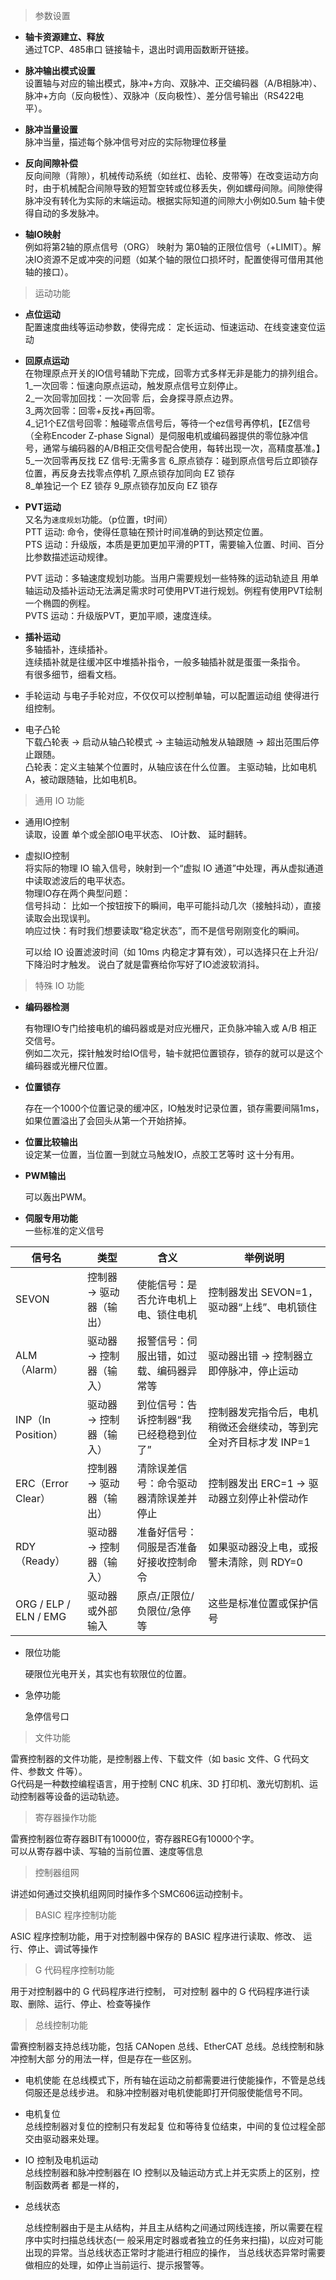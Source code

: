 
> 参数设置

* **轴卡资源建立、释放**    
    通过TCP、485串口 链接轴卡，退出时调用函数断开链接。       
    
* **脉冲输出模式设置**      
    设置轴与对应的输出模式，脉冲+方向、双脉冲、正交编码器（A/B相脉冲）、脉冲+方向（反向极性）、双脉冲（反向极性）、差分信号输出（RS422电平）。    

* **脉冲当量设置**    
    脉冲当量，描述每个脉冲信号对应的实际物理位移量

* **反向间隙补偿**   
    反向间隙（背隙），机械传动系统（如丝杠、齿轮、皮带等）在改变运动方向时，由于机械配合间隙导致的短暂空转或位移丢失，例如螺母间隙。间隙使得脉冲没有转化为实际的末端运动。根据实际知道的间隙大小例如0.5um 轴卡使得自动的多发脉冲。        

* **轴IO映射**    
    例如将第2轴的原点信号（ORG） 映射为 第0轴的正限位信号（+LIMIT）。解决IO资源不足或冲突的问题（如某个轴的限位口损坏时，配置使得可借用其他轴的接口）。  


> 运动功能 

* **点位运动**  
    配置速度曲线等运动参数，使得完成： 定长运动、恒速运动、在线变速变位运动

* **回原点运动**   
    在物理原点开关的IO信号辅助下完成，回零方式多样无非是能力的排列组合。    
    1_一次回零：恒速向原点运动，触发原点信号立刻停止。  
    2_一次回零加回找：一次回零 后，会身探寻原点边界。  
    3_两次回零：回零+反找+再回零。   
    4_记1个EZ信号回零：触碰零点信号后，等待一个ez信号再停机，【EZ信号（全称Encoder Z-phase Signal）是伺服电机或编码器提供的零位脉冲信号，通常与编码器的A/B相正交信号配合使用，每转出现一次，高精度基准。】  
    5_一次回零再反找 EZ 信号:无需多言
    6_原点锁存：碰到原点信号后立即锁存位置，再反身去找零点停机
    7_原点锁存加同向 EZ 锁存  
    8_单独记一个 EZ 锁存
    9_原点锁存加反向 EZ 锁存   

* **PVT运动**   
    又名为`速度规划`功能。（p位置，t时间）      
    PTT 运动: 命令，使得任意轴在预计时间准确的到达预定位置。    
    PTS 运动：升级版，本质是更加更加平滑的PTT，需要输入位置、时间、百分比参数描述运动规律。     

    PVT 运动：多轴速度规划功能。当用户需要规划一些特殊的运动轨迹且 
    用单轴运动及插补运动无法满足需求时可使用PVT进行规划。例程有使用PVT绘制一个椭圆的例程。     
    PVTS 运动：升级版PVT，更加平顺，速度连续。

* **插补运动**  
    多轴插补，连续插补。   
    连续插补就是往缓冲区中堆插补指令，一般多轴插补就是蛋蛋一条指令。  
    有很多细节，细看文档。     

* 手轮运动
    与电子手轮对应，不仅仅可以控制单轴，可以配置运动组 使得进行组控制。  

* 电子凸轮  
    下载凸轮表 → 启动从轴凸轮模式 → 主轴运动触发从轴跟随 → 超出范围后停止跟随。   
    凸轮表：定义主轴某个位置时，从轴应该在什么位置。 主驱动轴，比如电机A，被动跟随轴，比如电机B。   



> 通用 IO 功能   

* 通用IO控制  
    读取，设置  单个或全部IO电平状态、 IO计数、 延时翻转。   

* 虚拟IO控制  
    将实际的物理 IO 输入信号，映射到一个“虚拟 IO 通道”中处理，再从虚拟通道中读取滤波后的电平状态。  
    物理IO存在两个典型问题：   
        信号抖动： 比如一个按钮按下的瞬间，电平可能抖动几次（接触抖动），直接读取会出现误判。  
        响应过快：有时我们想要读取“稳定状态”，而不是信号刚刚变化的瞬间。   

    可以给 IO 设置滤波时间（如 10ms 内稳定才算有效），可以选择只在上升沿/下降沿时才触发。 说白了就是雷赛给你写好了IO滤波软消抖。      

> 特殊 IO 功能   

* **编码器检测**  

    有物理IO专门给接电机的编码器或是对应光栅尺，正负脉冲输入或 A/B 相正交信号。    
    例如二次元，探针触发时给IO信号，轴卡就把位置锁存，锁存的就可以是这个编码器或光栅尺位置。    

* **位置锁存**    

    存在一个1000个位置记录的缓冲区，IO触发时记录位置，锁存需要间隔1ms，如果位置溢出了会回头从第一个开始挤掉。  


* **位置比较输出**   
    设定某一位置，当位置一到就立马触发IO，点胶工艺等时 这十分有用。   

* **PWM输出**    

    可以轰出PWM。  

* **伺服专用功能**     
    一些标准的定义信号       


    
| 信号名              | 类型                        | 含义                                               | 举例说明                                                                 |
|---------------------|-----------------------------|----------------------------------------------------|--------------------------------------------------------------------------|
| SEVON               | 控制器 → 驱动器（输出）     | 使能信号：是否允许电机上电、锁住电机              | 控制器发出 SEVON=1，驱动器“上线”、电机锁住                              |
| ALM（Alarm）        | 驱动器 → 控制器（输入）     | 报警信号：伺服出错，如过载、编码器异常等          | 驱动器出错 → 控制器立即停脉冲，停止运动                                 |
| INP（In Position）  | 驱动器 → 控制器（输入）     | 到位信号：告诉控制器“我已经稳稳到位了”           | 控制器发完指令后，电机稍微还会继续动，等到完全对齐目标才发 INP=1       |
| ERC（Error Clear）  | 控制器 → 驱动器（输出）     | 清除误差信号：命令驱动器清除误差并停止            | 控制器发出 ERC=1 → 驱动器立刻停止补偿动作                               |
| RDY（Ready）        | 驱动器 → 控制器（输入）     | 准备好信号：伺服是否准备好接收控制命令            | 如果驱动器没上电，或报警未清除，则 RDY=0                                |
| ORG / ELP / ELN / EMG | 驱动器或外部输入           | 原点/正限位/负限位/急停等                         | 这些是标准位置或保护信号                                                |





* 限位功能    

    硬限位光电开关，其实也有软限位的位置。

* 急停功能  

    急停信号口


> 文件功能  

雷赛控制器的文件功能，是控制器上传、下载文件（如 basic 文件、G 代码文件、参数文 件等）。     
G代码是一种数控编程语言，用于控制 CNC 机床、3D 打印机、激光切割机、运动控制器等设备的运动轨迹。   


> 寄存器操作功能   

雷赛控制器位寄存器BIT有10000位，寄存器REG有10000个字。    
可以从寄存器中读、写轴的当前位置、速度等信息

> 控制器组网  

讲述如何通过交换机组网同时操作多个SMC606运动控制卡。  

> BASIC 程序控制功能  

ASIC 程序控制功能，用于对控制器中保存的 BASIC 程序进行读取、修改、 运行、停止、调试等操作  

> G 代码程序控制功能  

用于对控制器中的 G 代码程序进行控制， 可对控制 器中的 G 代码程序进行读取、删除、运行、停止、检查等操作   

> 总线控制功能  

雷赛控制器支持总线功能，包括 CANopen 总线、EtherCAT 总线。总线控制和脉冲控制大部 分的用法一样，但是存在一些区别。  

* 电机使能
    在总线模式下，所有轴在运动之前都需要进行使能操作，不管是总线伺服还是总线步进。 和脉冲控制器对电机使能即打开伺服使能信号不同。  

* 电机复位  
    总线控制器对复位的控制只有发起复 位和等待复位结束，中间的复位过程全部交由驱动器来处理。    

* IO 控制及电机运动  
    总线控制器和脉冲控制器在 IO 控制以及轴运动方式上并无实质上的区别，控制函数两者 都是一样的，

* 总线状态    

    总线控制器由于是主从结构，并且主从结构之间通过网线连接，所以需要在程序中实时扫描总线状态(一 般采用定时器或者独立的任务来扫描)，以应对可能出现的异常。当总线状态正常时才能进行相应的操作， 当总线状态异常时需要做相应的处理，如停止当前运行、提示报警等。

